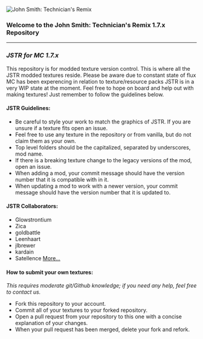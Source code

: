 ![John Smith: Technician's Remix](http://i.imgur.com/rmdNmOC.jpg)  

### Welcome to the John Smith: Technician's Remix 1.7.x Repository ###
------------------------------------------------------------------

### ***JSTR for MC 1.7.x*** ###

This repository is for modded texture version control. This is where all the JSTR modded textures reside. Please be aware due to constant state of flux MC has been experencing in relation to texture/resource packs JSTR is in a very WIP state at the moment. Feel free to hope on board and help out with making textures! Just remember to follow the guidelines below.

#### JSTR Guidelines: ####

* Be careful to style your work to match the graphics of JSTR. If you are unsure if a texture fits open an issue.
* Feel free to use any texture in the repository or from vanilla, but do not claim them as your own.
* Top level folders should be the capitalized, separated by underscores, mod name.
* If there is a breaking texture change to the legacy versions of the mod, open an issue.
* When adding a mod, your commit message should have the version number that it is compatible with in it.
* When updating a mod to work with a newer version, your commit message should have the version number that it is updated to.

#### JSTR Collaborators: ####

* Glowstrontium
* Zica
* goldbattle
* Leenhaart
* jlbrewer
* kardain
* Satellence
[More...](https://github.com/John-Smith-Modded/JSTR-1.7.x/graphs/contributors)


#### How to submit your own textures: ####

_This requires moderate git/Github knowledge; if you need any help, feel free to contact us._

* Fork this repository to your account.
* Commit all of your textures to your forked repository.
* Open a pull request from your repository to this one with a concise explanation of your changes.
* When your pull request has been merged, delete your fork and refork.
